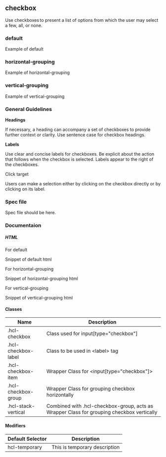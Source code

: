 <div id="Overview"></div>

## checkbox

Use checkboxes to present a list of options from which the user may select a few, all, or none. 

### default

Example of default

### horizontal-grouping

Example of horizontal-grouping

### vertical-grouping

Example of vertical-grouping

<div id="General-Guideline"></div>

### General Guidelines

**Headings**

If necessary, a heading can accompany a set of checkboxes to provide further context or clarity. Use sentence case for checkbox headings. 

**Labels** 

Use clear and concise labels for checkboxes. Be explicit about the action that follows when the checkbox is selected. Labels appear to the right of the checkboxes. 

Click target

Users can make a selection either by clicking on the checkbox directly or by clicking on its label. 

<div id="Spec-file"></div>

### Spec file

Spec file should be here.

<div id="Documentation"></div>

### Documentaion

##### HTML

For default

Snippet of default html

For horizontal-grouping

Snippet of horizontal-grouping html

For vertical-grouping

Snippet of vertical-grouping html

#### Classes

| Name                 | Description                                                                               |
| -------------------- | ------------------------------------------------------------------------------------------|
| .hcl-checkbox        | Class used for input[type="checkbox"]                                                     |
| .hcl-checkbox-label  | Class to be used in &lt;label&gt; tag                                                     |
| .hcl-checkbox-item   | Wrapper Class for &lt;input[type="checkbox"]&gt;                                          |
| .hcl-checkbox-group  | Wrapper Class for grouping checkbox horizontally                                          |
| .hcl-stack-vertical  | Combined with .hcl-checkbox-group, acts as Wrapper Class for grouping checkbox vertically |

#### Modifiers

| Default Selector | Description                   |
| ---------------- | ----------------------------- |
| hcl-temporary    | This is temporary description |
